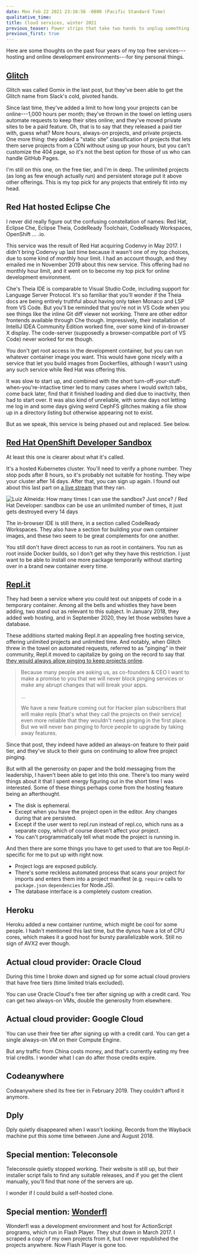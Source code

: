 ```yaml
---
date: Mon Feb 22 2021 23:16:56 -0800 (Pacific Standard Time)
qualitative_time: 
title: Cloud services, winter 2021
previous_teaser: Power strips that take two hands to unplug something
previous_first: true
---
```

Here are some thoughts on the past four years of my top free services---hosting and online development environments---for tiny personal things.

## [Glitch](https://glitch.com/)
Glitch was called Gomix in the last post, but they've been able to get the Glitch name from Slack's cold, pivoted hands.

Since last time, they've added a limit to how long your projects can be online---1,000 hours per month;
they've thrown in the towel on letting users automate requests to keep their sites online; and
they've moved private sites to be a paid feature.
Oh, that is to say that they released a paid tier with, guess what?
More hours, always-on projects, and private projects.
One more thing: they added a "static site" classification of projects that lets them serve projects from a CDN without using up your hours, but you can't customize the 404 page, so it's not the best option for those of us who can handle GitHub Pages.

I'm still on this one, on the free tier, and I'm in deep.
The unlimited projects (as long as few enough actually run) and persistent storage put it above other offerings.
This is my top pick for any projects that entirely fit into my head.

## Red Hat hosted Eclipse Che
I never did really figure out the confusing constellation of names: Red Hat, Eclipse Che, Eclipse Theia, CodeReady Toolchain, CodeReady Workspaces, OpenShift ... .io.

This service was the result of Red Hat acquiring Codenvy in May 2017.
I didn't bring Codenvy up last time because it wasn't one of my top choices, due to some kind of monthly hour limit.
I had an account though, and they emailed me in November 2019 about this new service.
This offering had no monthly hour limit, and it went on to become my top pick for online development environment.

Che's Theia IDE is comparable to Visual Studio Code, including support for Language Server Protocol.
It's so familiar that you'll wonder if the Theia docs are being entirely truthful about having only taken Monaco and LSP from VS Code.
But you'll be reminded that you're not in VS Code when you see things like the inline Git diff viewer not working.
There are other editor frontends available through Che though.
Impressively, their installation of IntelliJ IDEA Community Edition worked fine, over some kind of in-browser X display.
The code-server (supposedly a browser-compatible port of VS Code) never worked for me though.

You don't get root access in the development container, but you can run whatever container image you want.
This would have gone nicely with a service that let you build images from Dockerfiles, although I wasn't using any such service while Red Hat was offering this.

It was slow to start up, and combined with the short turn-off-your-stuff-when-you're-intactive timer led to many cases where I would switch tabs, come back later, find that it finished loading and died due to inactivity, then had to start over.
It was also kind of unreliable, with some days not letting me log in and some days giving weird CephFS glitches making a file show up in a directory listing but otherwise appearing not to exist.

But as we speak, this service is being phased out and replaced.
See below.

## [Red Hat OpenShift Developer Sandbox](https://developers.redhat.com/developer-sandbox)
At least this one is clearer about what it's called.

It's a hosted Kubernetes cluster.
You'll need to verify a phone number.
They stop pods after 8 hours, so it's probably not suitable for hosting.
They wipe your cluster after 14 days.
After that, you can sign up again.
I found out about this last part on [a live stream](https://youtu.be/oDqw8aBGDD8?t=561) that they ran.

![Luiz Almeida: How many times I can use the sandbox? Just once? / Red Hat Developer: sandbox can be use an unlimited number of times, it just gets destroyed every 14 days](/assets/2021/cloud-services-chat.png)

The in-browser IDE is still there, in a section called CodeReady Workspaces.
They also have a section for building your own container images, and these two seem to be great complements for one another.

You still don't have direct access to run as root in containers.
You run as root inside Docker builds, so I don't get why they have this restriction.
I just want to be able to install one more package temporarily without starting over in a brand new container every time.

## [Repl.it](https://repl.it/site/pricing)
They had been a service where you could test out snippets of code in a temporary container.
Among all the bells and whistles they have been adding, two stand out as relevant to this subject.
In January 2018, they added web hosting, and in September 2020, they let those websites have a database.

These additions started making Repl.it an appealing free hosting service, offering unlimited projects and unlimited time.
And notably, when Glitch threw in the towel on automated requests, referred to as "pinging" in their community, Repl.it moved to capitalize by going on the record to say that [they would always allow pinging to keep projects online](https://blog.repl.it/glitch).

> Because many people are asking us, as co-founders & CEO I want to make a promise to you that we will never block pinging services or make any abrupt changes that will break your apps.
>
> ...
>
> We have a new feature coming out for Hacker plan subscribers that will make repls [that's what they call the projects on their service] even more reliable that they wouldn't need pinging in the first place.
> But we will never ban pinging to force people to upgrade by taking away features.

Since that post, they indeed have added an always-on feature to their paid tier, and they've stuck to their guns on continuing to allow free project pinging.

But with all the generosity on paper and the bold messaging from the leadership, I haven't been able to get into this one.
There's too many weird things about it that I spent energy figuring out in the short time I was interested.
Some of these things perhaps come from the hosting feature being an afterthought.

- The disk is ephemeral.
- Except when you have the project open in the editor.
  Any changes during that are persisted.
- Except if the user went to repl.run instead of repl.co, which runs as a separate copy, which of course doesn't affect your project.
- You can't programmatically tell what mode the project is running in.

And then there are some things you have to get used to that are too Repl.it-specific for me to put up with right now.

- Project logs are exposed publicly.
- There's some reckless automated process that scans your project for imports and enters them into a project manifest (e.g. `require` calls to `package.json` `dependencies` for Node.JS).
- The database interface is a completely custom creation.

## Heroku
Heroku added a new container runtime, which might be cool for some people.
I hadn't mentioned this last time, but the dynos have a lot of CPU cores, which makes it a good host for bursty parallelizable work.
Still no sign of AVX2 ever though.

## Actual cloud provider: Oracle Cloud
During this time I broke down and signed up for some actual cloud proviers that have free tiers (time limited trials excluded).

You can use Oracle Cloud's free tier after signing up with a credit card.
You can get two always-on VMs, double the generosity from elsewhere.

## Actual cloud provider: Google Cloud
You can use their free tier after signing up with a credit card.
You can get a single always-on VM on their Compute Engine.

But any traffic from China costs money, and that's currently eating my free trial credits.
I wonder what I can do after those credits expire.

## Codeanywhere
Codeanywhere shed its free tier in February 2019.
They couldn't afford it anymore.

## Dply
Dply quietly disappeared when I wasn't looking.
Records from the Wayback machine put this some time between June and August 2018.

## Special mention: Teleconsole
Teleconsole quietly stopped working.
Their website is still up, but their installer script fails to find any suitable releases, and if you get the client manually, you'll find that none of the servers are up.

I wonder if I could build a self-hosted clone.

## Special mention: [Wonderfl](https://www.kayac.com/en/service/other/785)
Wonderfl was a development environment and host for ActionScript programs, which run in Flash Player.
They shut down in March 2017.
I scraped a copy of my own projects from it, but I never republished the projects anywhere.
Now Flash Player is gone too.
